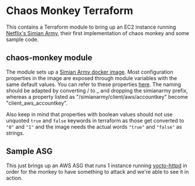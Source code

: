 # Chaos Monkey Terraform

This contains a Terraform module to bring up an EC2 instance running [Netflix's Simian Army](https://github.com/Netflix/SimianArmy),
their first implementation of chaos monkey and some sample code.

## chaos-monkey module

The module sets up a [Simian Army docker image](https://hub.docker.com/r/mlafeldt/simianarmy/). Most configuration
properties in the image are exposed through module variables with the same default values. You can refer to these properties
[here](https://github.com/mlafeldt/docker-simianarmy/blob/master/docs/configuration-properties.md).
The naming should be adapted by converting / to _ and dropping the simianarmy prefix, whereas a property listed as
"/simianarmy/client/aws/accountkey" become "client_aws_accountkey".

Also keep in mind that properties with boolean values should not use unquoted `true` and `false` keywords in terraform
as those get converted to `"0"` and `"1"` and the image needs the actual words `"true"` and `"false"` as strings.

## Sample ASG

This just brings up an AWS ASG that runs 1 instance running [yocto-httpd](https://github.com/felixb/yocto-httpd) in order
for the monkey to have something to attack and we're able to see it in action.
